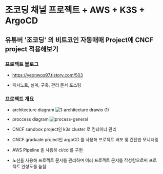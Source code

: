 # 조코딩 채널 프로젝트 + AWS + K3S + ArgoCD
## 유튜버 '조코딩' 의 비트코인 자동매매 Project에 CNCF project 적용해보기

### 프로젝트 블로그
- <https://yeonwoo97.tistory.com/503>

- 패치노트, 설계, 구축, 관리 문서 포스팅

### 프로젝트 개요
- architecture diagram
![1-architecture drawio (1)](https://github.com/cyaninn-entj/github-pyupbit-autotrade-with-aws-v2/assets/83701837/57811db6-f644-4243-89e5-0db43dab13e4)

- proccess diagram
![process-general](https://github.com/cyaninn-entj/github-pyupbit-autotrade-with-aws-v2/assets/83701837/3e0207fc-55e6-4b03-9a5d-e45850524703)

- CNCF sandbox project인 k3s cluster 로 컨테이너 관리

- CNCF graduate project인 argoCD 를 사용해 프로젝트 배포 및 간단한 모니터링

- AWS Pipeline 을 사용해 ci/cd 를 구현

- 노션을 사용해 프로젝트 문서를 관리하며 여러 프로젝트 문서를 작성함으로써 프로젝트 완성도를 높힘